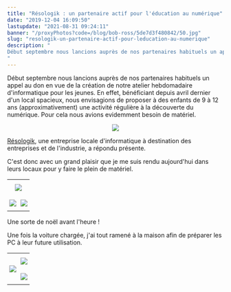 ```yaml
---
title: "Résologik : un partenaire actif pour l'éducation au numérique"
date: "2019-12-04 16:09:50"
lastupdate: "2021-08-31 09:24:11"
banner: "/proxyPhotos?code=/blog/bob-ross/5de7d3f480842/50.jpg"
slug: "resologik-un-partenaire-actif-pour-leducation-au-numerique"
description: " 
Début septembre nous lancions auprès de nos partenaires habituels un appel au don en vue de la création de notre atelier hebdomadaire
"
---
```

Début septembre nous lancions auprès de nos partenaires habituels un appel au don en vue de la création de notre atelier hebdomadaire d'informatique pour les jeunes.
En effet, bénéficiant depuis avril dernier d'un local spacieux, nous envisagions de proposer à des enfants de 9 à 12 ans (approximativement) une activité régulière à la découverte du numérique. Pour cela nous avions evidemment besoin de matériel.

<div style="text-align:center;"> <img src="/proxyPhotos?code=/blog/bob-ross/5de7df750c8ab/50.jpg"> </div>

<a href="http://www.resologik.fr/"> Résologik</a>, une entreprise locale d'informatique à destination des entreprises et de l'industrie, a répondu présente.

C'est donc avec un grand plaisir que je me suis rendu aujourd'hui dans leurs locaux pour y faire le plein de matériel.

<style type="text/css">
.tg  {border-collapse:collapse;border-spacing:0;border:none;}
.tg td{font-family:Arial, sans-serif;font-size:14px;padding:10px 5px;border-style:solid;border-width:0px;overflow:hidden;word-break:normal;}
.tg th{font-family:Arial, sans-serif;font-size:14px;font-weight:normal;padding:10px 5px;border-style:solid;border-width:0px;overflow:hidden;word-break:normal;}
.tg .tg-nrix{text-align:center;vertical-align:middle}
.tg .tg-0lax{text-align:left;vertical-align:top}
</style>
<table class="tg">
  <tr>
    <th class="tg-nrix" colspan="2"><img src="/proxyPhotos?code=/blog/bob-ross/5de7d400cc7c5/50.jpg"></th>
  </tr>
  <tr>
    <td class="tg-0lax"><img src="/proxyPhotos?code=/blog/bob-ross/5de7d40de5276/50.jpg"></td>
    <td class="tg-0lax"><img src="/proxyPhotos?code=/blog/bob-ross/5de7d407b2d28/50.jpg"></td>
  </tr>
</table>

Une sorte de noël avant l'heure !

Une fois la voiture chargée, j'ai tout ramené à la maison afin de préparer les PC à leur future utilisation.

<style type="text/css">
.tg  {border-collapse:collapse;border-spacing:0;border:none;}
.tg td{font-family:Arial, sans-serif;font-size:14px;padding:10px 5px;border-style:solid;border-width:0px;overflow:hidden;word-break:normal;}
.tg th{font-family:Arial, sans-serif;font-size:14px;font-weight:normal;padding:10px 5px;border-style:solid;border-width:0px;overflow:hidden;word-break:normal;}
.tg .tg-cly1{text-align:left;vertical-align:middle}
</style>
<table class="tg">
  <tr>
    <th class="tg-cly1" rowspan="2"><img src="/proxyPhotos?code=/blog/bob-ross/5de7d3ee8714f/50.jpg"></th>
    <th class="tg-cly1"><img src="/proxyPhotos?code=/blog/bob-ross/5de7d3f480842/50.jpg"></th>
  </tr>
  <tr>
    <td class="tg-cly1"><img src="/proxyPhotos?code=/blog/bob-ross/5de7d3e87eb60/50.jpg"></td>
  </tr>
</table>


    